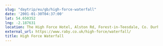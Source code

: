 ```yaml
---
slug: "daytrip/eu/gb/high-force-waterfall"
date: '2001-01-30T04:37:00'
lat: 54.650352
lng: -2.187631
location: The High Force Hotel, Alston Rd, Forest-in-Teesdale, Co. Durham, DL12 0XH, United Kingdom
external_url: https://www.raby.co.uk/high-force/waterfall/
title: High Force Waterfall
---
```




